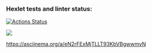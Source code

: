 ### Hexlet tests and linter status:

[![Actions Status](https://github.com/markelovalexdmi/frontend-project-44/workflows/hexlet-check/badge.svg)](https://github.com/markelovalexdmi/frontend-project-44/actions)

<a href="https://codeclimate.com/github/markelovalexdmi/frontend-project-44/maintainability"><img src="https://api.codeclimate.com/v1/badges/3d40e7d95135c7dc7312/maintainability" /></a>

https://asciinema.org/a/eN2rFExMjTLLT93KbVBgwwmvN